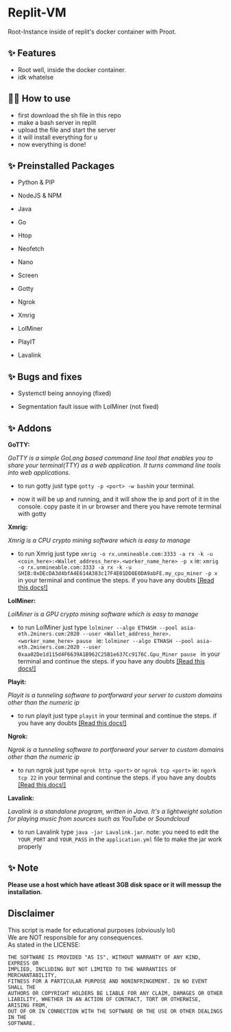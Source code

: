 # Replit-VM

Root-Instance inside of replit's docker container with Proot.

## ✨ Features

- Root well, inside the docker container.
- idk whatelse

## 💁‍♀️ How to use

- first download the sh file in this repo
- make a bash server in replit 
- upload the file and start the server
- it will install everything for u
- now everything is done!

## ✨ Preinstalled Packages

- Python & PIP

- NodeJS & NPM

- Java

- Go

- Htop

- Neofetch

- Nano

- Screen

- Gotty

- Ngrok

- Xmrig

- LolMiner

- PlayIT

- Lavalink

## ✨ Bugs and fixes

- Systemctl being annoying (fixed)

- Segmentation fault issue with LolMiner (not fixed)

## ✨ Addons

 __GoTTY:__
 
 _GoTTY is a simple GoLang based command line tool that enables you to share your terminal(TTY) as a web application. It turns command line tools into web applications._

- to run gotty just type `gotty -p <port> -w bash`in your terminal.

- now it will be up and running, and it will show the ip and port of it in the console. copy paste it in ur browser and there you have remote terminal with gotty

__Xmrig:__
 
 _Xmrig is a CPU crypto mining software which is easy to manage_

- to run Xmrig just type `xmrig -o rx.unmineable.com:3333 -a rx -k -u <coin_here>:<Wallet_address_here>.<worker_name_here> -p x` ie: `xmrig -o rx.unmineable.com:3333 -a rx -k -u SHIB:0xDEcDA3d4bfA4E614A383c17F4E01DD8E0DA9abFE.my_cpu_miner -p x`  in your terminal and continue the steps. if you have any doubts [[Read this docs!]](https://xmrig.com/docs/miner)


__LolMiner:__
 
 _LolMiner is a GPU crypto mining software which is easy to manage_

- to run LolMiner just type `lolminer --algo ETHASH --pool asia-eth.2miners.com:2020 --user <Wallet_address_here>.<worker_name_here> pause ` ie: `lolminer --algo ETHASH --pool asia-eth.2miners.com:2020 --user 0xaa02De1d115d4F6639A1B962C25B1e637Cc9176C.Gpu_Miner pause `  in your terminal and continue the steps. if you have any doubts [[Read this docs!]](https://github.com/Lolliedieb/lolMiner-releases/wiki)

__Playit:__
 
 _Playit is a tunneling software to portforward your server  to custom domains other than the numeric ip_

- to run playit just type `playit` in your terminal and continue the steps. if you have any doubts [[Read this docs!]](https://playit.gg/support/run-on-linux/)

__Ngrok:__
 
 _Ngrok is a tunneling software to portforward your server  to custom domains other than the numeric ip_

- to run ngrok just type `ngrok http <port>` or `ngrok tcp <port>` ie: `ngork tcp 22`  in your terminal and continue the steps. if you have any doubts [[Read this docs!]](https://ngrok.com/docs)

__Lavalink:__
 
 _Lavalink is a standalone program, written in Java. It's a lightweight solution for playing music from sources such as YouTube or Soundcloud_

- to run Lavalink type `java -jar Lavalink.jar`. note: you need to edit the `YOUR_PORT` and `YOUR_PASS` in the `application.yml` file to make the jar work properly


## ✨ Note

**Please use a host which have atleast 3GB disk space or it will messup the installation.**

## Disclaimer

This script is made for educational purposes (obviously lol)  
We are NOT responsible for any consequences.  
As stated in the LICENSE:
```
THE SOFTWARE IS PROVIDED "AS IS", WITHOUT WARRANTY OF ANY KIND, EXPRESS OR
IMPLIED, INCLUDING BUT NOT LIMITED TO THE WARRANTIES OF MERCHANTABILITY,
FITNESS FOR A PARTICULAR PURPOSE AND NONINFRINGEMENT. IN NO EVENT SHALL THE
AUTHORS OR COPYRIGHT HOLDERS BE LIABLE FOR ANY CLAIM, DAMAGES OR OTHER
LIABILITY, WHETHER IN AN ACTION OF CONTRACT, TORT OR OTHERWISE, ARISING FROM,
OUT OF OR IN CONNECTION WITH THE SOFTWARE OR THE USE OR OTHER DEALINGS IN THE
SOFTWARE.
```
